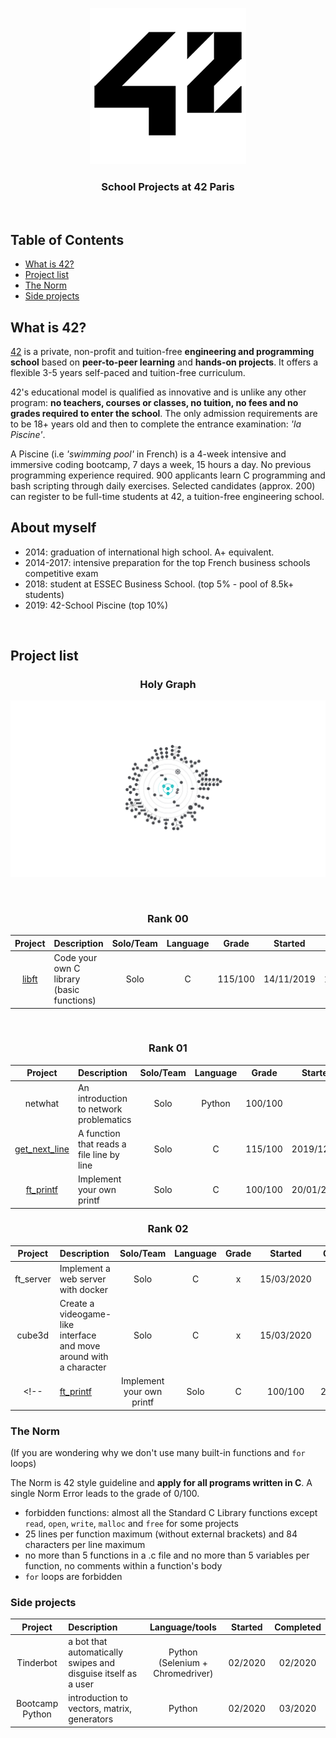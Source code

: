 <p align="center">
  <img src="srcs/42_Logo.png" alt="42 Logo" />
</p>

<h3 align="center">
  School Projects at 42 Paris
</h3>
<br/>

## Table of Contents

- [What is 42?](#what-is-42)
- [Project list](#project-list)
- [The Norm](#the-norm)
- [Side projects](#side-projects)

## What is 42?

[42](https://www.42.fr) is a private, non-profit and tuition-free **engineering and programming school** based on **peer-to-peer learning** and **hands-on projects**. It offers a flexible 3-5 years self-paced and tuition-free curriculum.

42's educational model is qualified as innovative and is unlike any other program: **no teachers, courses or classes, no tuition, no fees and no grades required to enter the school**. The only admission requirements are to be 18+ years old and then to complete the entrance examination: *'la Piscine'*.

A Piscine (i.e *'swimming pool'* in French) is a 4-week intensive and immersive coding bootcamp, 7 days a week, 15 hours a day. No previous programming experience required. 900 applicants learn C programming and bash scripting through daily exercises. Selected candidates (approx. 200) can register to be full-time students at 42, a tuition-free engineering school.
<br/>

## About myself
* 2014: graduation of international high school. A+ equivalent.
* 2014-2017: intensive preparation for the top French business schools competitive exam
* 2018: student at ESSEC Business School. (top 5% - pool of 8.5k+ students)
* 2019: 42-School Piscine (top 10%)


<br/>

## Project list

<h3 align="center">
  Holy Graph
</h3>

<p align="center">
  <img src="srcs/holygraph.png" alt="Holy Graph" />
</p>
<br/>

<h3 align="center">
  Rank 00
</h3>

| Project | Description | Solo/Team | Language | Grade | Started | Completed |
|:---:|:---|:---:|:---:|:---:|:---:|:---:|
| [libft](new-cursus/libft-2019) | Code your own C library (basic functions) | Solo | C | 115/100 | 14/11/2019 | 12/12/2019 |

<br/>

<h3 align="center">
  Rank 01
</h3>

| Project | Description | Solo/Team | Language | Grade | Started | Completed |
|:---:|:---|:---:|:---:|:---:|:---:|:---:|
| netwhat | An introduction to network problematics | Solo | Python | 100/100 |  | 20/01/2020 |
|[get_next_line](https://github.com/VRx42/GitVR42/tree/master/2.get_next_linee) | A function that reads a file line by line | Solo | C | 115/100 | 2019/12/09 | 2020/02/04 |
|[ft_printf](https://github.com/VRx42/GitVR42/tree/master/3.ft_printf)| Implement your own printf | Solo | C | 100/100 | 20/01/2020 | 15/02/2020 |

<h3 align="center">
  Rank 02
</h3>

| Project | Description | Solo/Team | Language | Grade | Started | Completed |
|:---:|:---|:---:|:---:|:---:|:---:|:---:|
| ft_server | Implement a web server with docker | Solo | C | x | 15/03/2020 | :dart: |
| cube3d | Create a videogame-like interface and move around with a character | Solo | C | x | 15/03/2020 | :dart: |
<!-- |[ft_printf](https://github.com/VRx42/GitVR42/tree/master/3.ft_printf)| Implement your own printf | Solo | C | 100/100 | 20/01/2020 | 15/02/2020 | -->


### The Norm

(If you are wondering why we don't use many built-in functions and `for` loops)

The Norm is 42 style guideline and **apply for all programs written in C**. A single Norm Error leads to the grade of 0/100.

* forbidden functions: almost all the Standard C Library functions except `read`, `open`, `write`, `malloc` and `free` for some projects
* 25 lines per function maximum (without external brackets) and 84 characters per line maximum
* no more than 5 functions in a .c file and no more than 5 variables per function, no comments within a function's body
* `for` loops are forbidden

### Side projects
| Project | Description | Language/tools | Started | Completed |
|:---:|:---|:---:|:---:|:---:|
| Tinderbot | a bot that automatically swipes and disguise itself as a user | Python (Selenium + Chromedriver)|02/2020|02/2020|
| Bootcamp Python | introduction to vectors, matrix, generators | Python |02/2020|03/2020|